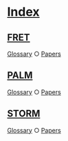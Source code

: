 # [Index](#index)

## [FRET](#fret)

[Glossary][1] ○ [Papers][2]

## [PALM](#palm)

[Glossary][3] ○ [Papers][2]

## [STORM](#storm)

[Glossary][3] ○ [Papers][2]

[1]: ./glossary.md#fret "Förster Resonance Energy Transfer"

[2]: ./pages/page1.md#papers

[3]: ./glossary.md#storm "STochastic Optical Reconstruction Microscopy"
